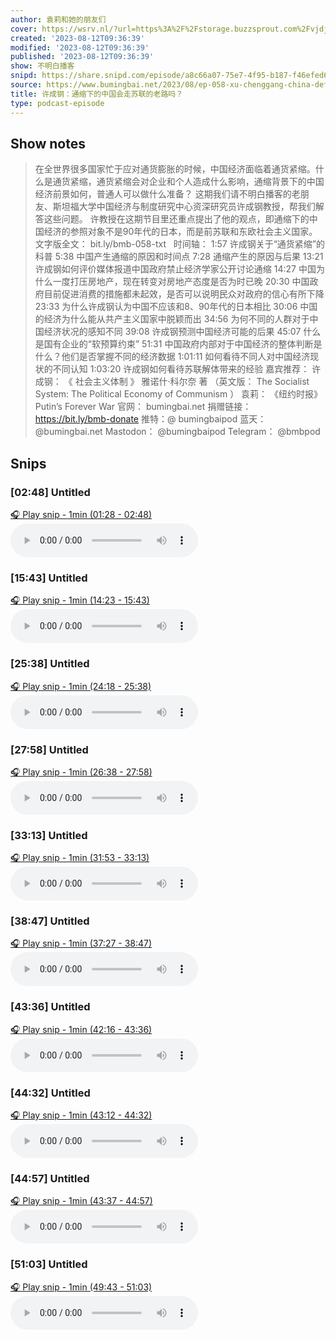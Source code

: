 ```yaml
---
author: 袁莉和她的朋友们
cover: https://wsrv.nl/?url=https%3A%2F%2Fstorage.buzzsprout.com%2Fvjdjwv6ksgb3vyo6dvabtlftmjhq%3F.jpg&w=200&h=200
created: '2023-08-12T09:36:39'
modified: '2023-08-12T09:36:39'
published: '2023-08-12T09:36:39'
show: 不明白播客
snipd: https://share.snipd.com/episode/a8c66a07-75e7-4f95-b187-f46efed6f2a1
source: https://www.bumingbai.net/2023/08/ep-058-xu-chenggang-china-deflation/
title: 许成钢：通缩下的中国会走苏联的老路吗？
type: podcast-episode
---
```



## Show notes
> 在全世界很多国家忙于应对通货膨胀的时候，中国经济面临着通货紧缩。什么是通货紧缩，通货紧缩会对企业和个人造成什么影响，通缩背景下的中国经济前景如何，普通人可以做什么准备？ 这期我们请不明白播客的老朋友、斯坦福大学中国经济与制度研究中心资深研究员​​许成钢教授，帮我们解答这些问题。 许教授在这期节目里还重点提出了他的观点，即通缩下的中国经济的参照对象不是90年代的日本，而是前苏联和东欧社会主义国家。  文字版全文： bit.ly/bmb-058-txt     时间轴： 1:57 许成钢关于“通货紧缩”的科普 5:38 中国产生通缩的原因和时间点 7:28 通缩产生的原因与后果 13:21 许成钢如何评价媒体报道中国政府禁止经济学家公开讨论通缩 14:27 中国为什么一度打压房地产，现在转变对房地产态度是否为时已晚 20:30 中国政府目前促进消费的措施都未起效，是否可以说明民众对政府的信心有所下降 23:33 为什么许成钢认为中国不应该和8、90年代的日本相比 30:06 中国的经济为什么能从共产主义国家中脱颖而出 34:56 为何不同的人群对于中国经济状况的感知不同 39:08 许成钢预测中国经济可能的后果 45:07 什么是国有企业的“软预算约束” 51:31 中国政府内部对于中国经济的整体判断是什么？他们是否掌握不同的经济数据 1:01:11 如何看待不同人对中国经济现状的不同认知 1:03:20 许成钢如何看待苏联解体带来的经验  嘉宾推荐： 许成钢： 《 社会主义体制 》 雅诺什·科尔奈 著 （英文版： The Socialist System: The Political Economy of Communism ）  袁莉： 《纽约时报》  Putin’s Forever War 
> 官网： bumingbai.net  捐赠链接： https://bit.ly/bmb-donate  推特：@ bumingbaipod  蓝天： @bumingbai.net  Mastodon： @bumingbaipod  Telegram： @bmbpod

## Snips
### [02:48] Untitled
[🎧 Play snip - 1min️ (01:28 - 02:48)](https://share.snipd.com/snip/b7a6226d-3b27-44d6-8b05-7b1ab4ccf49f)
<audio controls> <source src="https://www.buzzsprout.com/1982525/episodes/13392460-.mp3#t=01:28,02:48"> </audio>
### [15:43] Untitled
[🎧 Play snip - 1min️ (14:23 - 15:43)](https://share.snipd.com/snip/772a4c6e-b703-41da-8812-2993360c7900)
<audio controls> <source src="https://www.buzzsprout.com/1982525/episodes/13392460-.mp3#t=14:23,15:43"> </audio>
### [25:38] Untitled
[🎧 Play snip - 1min️ (24:18 - 25:38)](https://share.snipd.com/snip/b7cb65a0-64e4-4017-8545-4b87e05dd788)
<audio controls> <source src="https://www.buzzsprout.com/1982525/episodes/13392460-.mp3#t=24:18,25:38"> </audio>
### [27:58] Untitled
[🎧 Play snip - 1min️ (26:38 - 27:58)](https://share.snipd.com/snip/afbc0561-17db-4d5a-8efa-ec33e22219fa)
<audio controls> <source src="https://www.buzzsprout.com/1982525/episodes/13392460-.mp3#t=26:38,27:58"> </audio>
### [33:13] Untitled
[🎧 Play snip - 1min️ (31:53 - 33:13)](https://share.snipd.com/snip/470adc13-9320-4f80-ab85-c85de6e975e7)
<audio controls> <source src="https://www.buzzsprout.com/1982525/episodes/13392460-.mp3#t=31:53,33:13"> </audio>
### [38:47] Untitled
[🎧 Play snip - 1min️ (37:27 - 38:47)](https://share.snipd.com/snip/76a3268c-6117-42b9-b616-6aeaeb4259dd)
<audio controls> <source src="https://www.buzzsprout.com/1982525/episodes/13392460-.mp3#t=37:27,38:47"> </audio>
### [43:36] Untitled
[🎧 Play snip - 1min️ (42:16 - 43:36)](https://share.snipd.com/snip/ec7937cc-600c-4949-9ee3-3c01e604325c)
<audio controls> <source src="https://www.buzzsprout.com/1982525/episodes/13392460-.mp3#t=42:16,43:36"> </audio>
### [44:32] Untitled
[🎧 Play snip - 1min️ (43:12 - 44:32)](https://share.snipd.com/snip/8986a552-9120-469c-a304-f3f6c6cd539f)
<audio controls> <source src="https://www.buzzsprout.com/1982525/episodes/13392460-.mp3#t=43:12,44:32"> </audio>
### [44:57] Untitled
[🎧 Play snip - 1min️ (43:37 - 44:57)](https://share.snipd.com/snip/4a5c22e4-ccef-4422-8889-646f3b489bc7)
<audio controls> <source src="https://www.buzzsprout.com/1982525/episodes/13392460-.mp3#t=43:37,44:57"> </audio>
### [51:03] Untitled
[🎧 Play snip - 1min️ (49:43 - 51:03)](https://share.snipd.com/snip/cf968b71-ad77-4e51-ad68-5f99be2cbef6)
<audio controls> <source src="https://www.buzzsprout.com/1982525/episodes/13392460-.mp3#t=49:43,51:03"> </audio>
